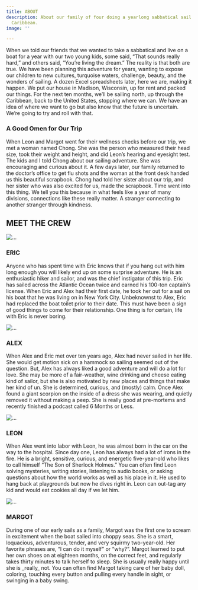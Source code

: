 ```yaml
---
title: ABOUT
description: About our family of four doing a yearlong sabbatical sail through the
  Caribbean.
image: ''

---
```

When we told our friends that we wanted to take a sabbatical and live on a boat for a year with our two young kids, some said, “That sounds really hard,” and others said, “You’re living the dream.” The reality is that both are true. We have been planning this adventure for years, wanting to expose our children to new cultures, turquoise waters, challenge, beauty, and the wonders of sailing. A dozen Excel spreadsheets later, here we are, making it happen. We put our house in Madison, Wisconsin, up for rent and packed our things. For the next ten months, we’ll be sailing north, up through the Caribbean, back to the United States, stopping where we can. We have an idea of where we want to go but also know that the future is uncertain. We’re going to try and roll with that.

<h3>A Good Omen for Our Trip</h3>

When Leon and Margot went for their wellness checks before our trip, we met a woman named Chong. She was the person who measured their head size, took their weight and height, and did Leon’s hearing and eyesight test. The kids and I told Chong about our sailing adventure. She was encouraging and curious about it. A few days later, our family returned to the doctor’s office to get flu shots and the woman at the front desk handed us this beautiful scrapbook. Chong had told her sister about our trip, and her sister who was also excited for us, made the scrapbook. Time went into this thing. We tell you this because in what feels like a year of many divisions, connections like these really matter. A stranger connecting to another stranger through kindness.

<section class="section-space">
<h2 class="text-center section-space">MEET THE CREW</h2>

<div class="row"> <div class="col-sm-6"> <div class="card"> <img src="/images/eric-sailing2.webp" class="card-img-top" alt="..."> <div class="card-body"> <h3 class="card-title text-center">ERIC</h3> <p class="card-text">Anyone who has spent time with Eric knows that if you hang out with him long enough you will likely end up on some surprise adventure. He is an enthusiastic hiker and sailor, and was the chief instigator of this trip. Eric has sailed across the Atlantic Ocean twice and earned his 100-ton captain’s license. When Eric and Alex had their first date, he took her out for a sail on his boat that he was living on in New York City. Unbeknownst to Alex, Eric had replaced the boat toilet prior to their date. This must have been a sign of good things to come for their relationship. One thing is for certain, life with Eric is never boring.</p> </div> </div> </div>

<div class="col-sm-6"> <div class="card"> <img src="/images/alex2.webp" class="card-img-top" alt="..."> <div class="card-body"> <h3 class="card-title text-center">ALEX</h3> <p class="card-text">When Alex and Eric met over ten years ago, Alex had never sailed in her life. She would get motion sick on a hammock so sailing seemed out of the question. But, Alex has always liked a good adventure and will do a lot for love. She may be more of a fair-weather, wine drinking and cheese eating kind of sailor, but she is also motivated by new places and things that make her kind of un. She is determined, curious, and (mostly) calm. Once Alex found a giant scorpion on the inside of a dress she was wearing, and quietly removed it without making a peep. She is really good at pre-mortems and recently finished a podcast called 6 Months or Less.</p> </div> </div> </div> </div>

<div class="row">
<div class="col-sm-6">
<div class="card">
<img src="/images/pxl_20210910_211241726-portrait.jpg" class="card-img-top" alt="...">
<div class="card-body">
<h3 class="card-title text-center">LEON</h3>
<p class="card-text">When Alex went into labor with Leon, he was almost born in the car on the way to the hospital. Since day one, Leon has always had a lot of irons in the fire. He is a bright, sensitive, curious, and energetic five-year-old who likes to call himself “The Son of Sherlock Holmes.” You can often find Leon solving mysteries, writing stories, listening to audio books, or asking questions about how the world works as well as his place in it. He used to hang back at playgrounds but now he dives right in. Leon can out-tag any kid and would eat cookies all day if we let him. </p>
</div>
</div>
</div>
<div class="col-sm-6">
<div class="card">
<img src="/images/margot-portrait3.webp" class="card-img-top" alt="...">
<div class="card-body">
<h3 class="card-title text-center">MARGOT</h3>
<p class="card-text">During one of our early sails as a family, Margot was the first one to scream in excitement when the boat sailed into choppy seas. She is a smart, loquacious, adventurous, tender, and very squirmy two-year-old. Her favorite phrases are, “I can do it myself” or “why?”. Margot learned to put her own shoes on at eighteen months, on the correct feet, and regularly takes thirty minutes to talk herself to sleep. She is usually really happy until she is _really_ not. You can often find Margot taking care of her baby doll, coloring, touching every button and pulling every handle in sight, or swinging in a baby swing. </p>
</div>
</div>
</div>
</div>
</section>